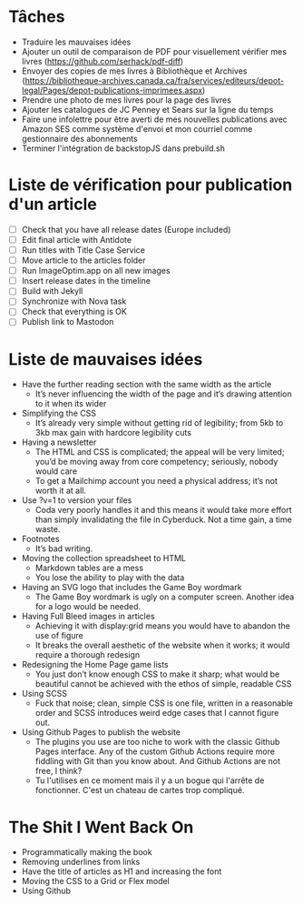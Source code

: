 # Tâches
- Traduire les mauvaises idées
- Ajouter un outil de comparaison de PDF pour visuellement vérifier mes livres (https://github.com/serhack/pdf-diff)
- Envoyer des copies de mes livres à Bibliothèque et Archives (https://bibliotheque-archives.canada.ca/fra/services/editeurs/depot-legal/Pages/depot-publications-imprimees.aspx)
- Prendre une photo de mes livres pour la page des livres
- Ajouter les catalogues de JC Penney et Sears sur la ligne du temps
- Faire une infolettre pour être averti de mes nouvelles publications avec Amazon SES comme système d'envoi et mon courriel comme gestionnaire des abonnements
- Terminer l'intégration de backstopJS dans prebuild.sh

# Liste de vérification pour publication d'un article
- [ ] Check that you have all release dates (Europe included)
- [ ] Edit final article with Antidote
- [ ] Run titles with Title Case Service
- [ ] Move article to the articles folder
- [ ] Run ImageOptim.app on all new images
- [ ] Insert release dates in the timeline
- [ ] Build with Jekyll
- [ ] Synchronize with Nova task
- [ ] Check that everything is OK
- [ ] Publish link to Mastodon

# Liste de mauvaises idées
- Have the further reading section with the same width as the article
    - It’s never influencing the width of the page and it’s drawing attention to it when its wider
- Simplifying the CSS
    - It’s already very simple without getting rid of legibility; from 5kb to 3kb max gain with hardcore legibility cuts
- Having a newsletter
    - The HTML and CSS is complicated; the appeal will be very limited; you’d be moving away from core competency; seriously, nobody would care
    - To get a Mailchimp account you need a physical address; it’s not worth it at all.
- Use ?v=1 to version your files
    - Coda very poorly handles it and this means it would take more effort than simply invalidating the file in Cyberduck. Not a time gain, a time waste.
- Footnotes
    - It’s bad writing.
- Moving the collection spreadsheet to HTML
    - Markdown tables are a mess
    - You lose the ability to play with the data
- Having an SVG logo that includes the Game Boy wordmark
    - The Game Boy wordmark is ugly on a computer screen. Another idea for a logo would be needed.
- Having Full Bleed images in articles
    - Achieving it with display:grid means you would have to abandon the use of figure
    - It breaks the overall aesthetic of the website when it works; it would require a thorough redesign
- Redesigning the Home Page game lists
    - You just don’t know enough CSS to make it sharp; what would be beautiful cannot be achieved with the ethos of simple, readable CSS
- Using SCSS
    - Fuck that noise; clean, simple CSS is one file, written in a reasonable order and SCSS introduces weird edge cases that I cannot figure out.
- Using Github Pages to publish the website
    - The plugins you use are too niche to work with the classic Github Pages interface. Any of the custom Github Actions require more fiddling with Git than you know about. And Github Actions are not free, I think?
    - Tu l'utilises en ce moment mais il y a un bogue qui l'arrête de fonctionner. C'est un chateau de cartes trop compliqué.

# The Shit I Went Back On
- Programmatically making the book
- Removing underlines from links
- Have the title of articles as H1 and increasing the font
- Moving the CSS to a Grid or Flex model
- Using Github